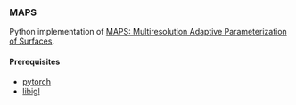 ### MAPS
Python implementation of [MAPS: Multiresolution Adaptive Parameterization of Surfaces](http://multires.caltech.edu/pubs/maps.pdf).

#### Prerequisites
- [pytorch](https://pytorch.org/)
- [libigl](https://libigl.github.io/libigl-python-bindings/)
